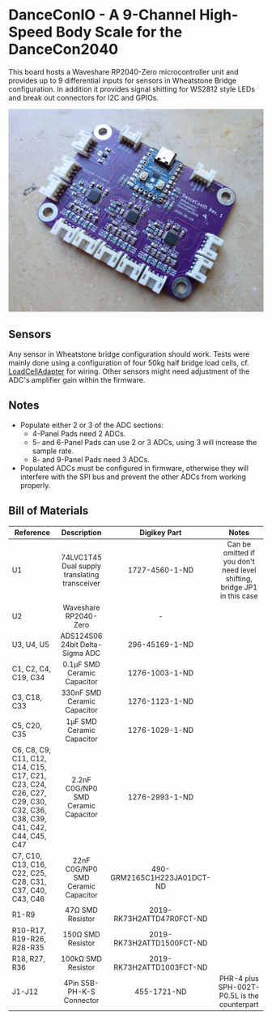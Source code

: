 # DanceConIO - A 9-Channel High-Speed Body Scale for the DanceCon2040

This board hosts a Waveshare RP2040-Zero microcontroller unit and provides up to 9 differential inputs for sensors in Wheatstone Bridge configuration. In addition it provides signal shitting for WS2812 style LEDs and break out connectors for I2C and GPIOs.

![DanceConIO PCB](board.jpg)

## Sensors

Any sensor in Wheatstone bridge configuration should work.
Tests were mainly done using a configuration of four 50kg half bridge load cells, cf. [LoadCellAdapter](../LoadCellAdapter) for wiring.
Other sensors might need adjustment of the ADC's amplifier gain within the firmware.

## Notes

- Populate either 2 or 3 of the ADC sections:
  - 4-Panel Pads need 2 ADCs.
  - 5- and 6-Panel Pads can use 2 or 3 ADCs, using 3 will increase the sample rate.
  - 8- and 9-Panel Pads need 3 ADCs.
- Populated ADCs must be configured in firmware, otherwise they will interfere with the SPI bus and prevent the other ADCs from working properly.

## Bill of Materials

| **Reference**                                                                                                       |                **Description**                |      **Digikey Part**       |                                **Notes**                                 |
| ------------------------------------------------------------------------------------------------------------------- | :-------------------------------------------: | :-------------------------: | :----------------------------------------------------------------------: |
| U1                                                                                                                  | 74LVC1T45 Dual supply translating transceiver |       1727-4560-1-ND        | Can be omitted if you don't need level shifting, bridge JP1 in this case |
| U2                                                                                                                  |             Waveshare RP2040-Zero             |              -              |                                                                          |
| U3, U4, U5                                                                                                          |        ADS124S06 24bit Delta-Sigma ADC        |       296-45169-1-ND        |                                                                          |
| C1, C2, C4, C19, C34                                                                                                |          0.1µF SMD Ceramic Capacitor          |       1276-1003-1-ND        |                                                                          |
| C3, C18, C33                                                                                                        |          330nF SMD Ceramic Capacitor          |       1276-1123-1-ND        |                                                                          |
| C5, C20, C35                                                                                                        |           1µF SMD Ceramic Capacitor           |       1276-1029-1-ND        |                                                                          |
| C6, C8, C9, C11, C12, C14, C15, C17, C21, C23, C24, C26, C27, C29, C30, C32, C36, C38, C39, C41, C42, C44, C45, C47 |      2.2nF C0G/NP0 SMD Ceramic Capacitor      |       1276-2993-1-ND        |                                                                          |
| C7, C10, C13, C16, C22, C25, C28, C31, C37, C40, C43, C46                                                           |      22nF C0G/NP0 SMD Ceramic Capacitor       | 490-GRM2165C1H223JA01DCT-ND |                                                                          |
| R1-R9                                                                                                               |               47Ω SMD Resistor                |  2019-RK73H2ATTD47R0FCT-ND  |                                                                          |
| R10-R17, R19-R26, R28-R35                                                                                           |               150Ω SMD Resistor               |  2019-RK73H2ATTD1500FCT-ND  |                                                                          |
| R18, R27, R36                                                                                                       |              100kΩ SMD Resistor               |  2019-RK73H2ATTD1003FCT-ND  |                                                                          |
| J1-J12                                                                                                              |           4Pin S5B-PH-K-S Connector           |         455-1721-ND         |               PHR-4 plus SPH-002T-P0.5L is the counterpart               |
